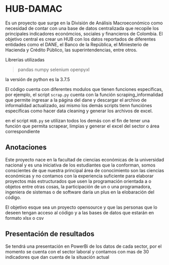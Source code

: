 # HUB-DAMAC

Es un proyecto que surge en la División de Análisis Macroeconómico como necesidad de contar con una base de datos centralizada que recopile los principales indicadores económcios, sociales y financieros de Colombia. El objetivo central es crear un HUB con los datos reportados de diferentes entidades como el DANE, el Banco de la República, el Miniesterio de Hacienda y Crédito Público, las superintendencias, entre otros.

Librerías utilizadas 

> pandas
> numpy
> selenium
> openpyxl

la versión de python es la 3.7.5

El código cuenta con diferentes modulos que tienen funciones específicas, por ejemplo, el script ``scrap.py`` cuenta con la función scraping_informalidad que permite ingresar a la página del dane y descargar el archivo de informalidad actualizado, así mismo los demás scripts tienn funciónes específicas como hacer data cleaning y generar los archivos de excel.

en el script ``HUB.py`` se utilizan todos los demás con el fin de tener una función que permita scrapear, limpias y generar el excel del sector o área correspondiente


## Anotaciones

Este proyecto nace en la facultad de ciencias económicas de la universidad nacional y es una iniciativa de los estudiantes que la conforman, somos conscientes de que nuestra principal área de conocimiento son las ciencias económicas y no contamos con la experiencia suficiente para elaborar proyectos más estructurados que usen la programación orientada a o objetos entre otras cosas, la participación de un o una programadora, ingeniera de sistemas o de software daría un plus en la elobaración del código. 

El objetivo esque sea un proyecto opensource y que las personas que lo deseen tengan acceso al código y a las bases de datos que estarán en formato xlsx o csv

## Presentación de resultados

Se tendrá una presentación en PowerBi de los datos de cada sector, por el momento se cuenta con el sector laboral y contamos con mas de 30 indicadores que dan cuenta de la situación actual